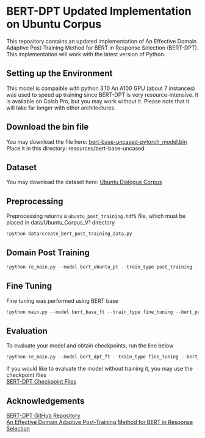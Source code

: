 # BERT-DPT Updated Implementation on Ubuntu Corpus
This repository contains an updated implementation of An Effective Domain Adaptive Post-Training Method for BERT in Response Selection (BERT-DPT). This implementation will work with the latest version of Python.

## Setting up the Environment
This model is compaible with python 3.10
An A100 GPU (about 7 instances) was used to speed up training since BERT-DPT is very resource-intensive. It is available on Colab Pro, but you may work without it. Please note that it will take far longer with other architectures.

## Download the bin file
You may download the file here: [bert-base-uncased-pytorch_model.bin](https://drive.google.com/file/d/1BEonF_eclgLSsfD-xJN8mJqzYy31bGNK/view?usp=sharing) \
Place it in this directory: resources/bert-base-uncased

## Dataset
You may download the dataset here: [Ubuntu Dialogue Corpus](https://drive.google.com/drive/folders/1cm1v3njWPxG5-XhEUpGH25TMncaPR7OM?usp=sharing) 

## Preprocessing
Preprocessing returns a `ubuntu_post_training.hdf5` file, which must be placed in data/Ubuntu_Corpus_V1 directory
```python
!python data/create_bert_post_training_data.py
```
## Domain Post Training
```python
!python re_main.py --model bert_ubuntu_pt --train_type post_training --bert_pretrained bert-base-uncased --data_dir /data/Ubuntu_Corpus_V1/ubuntu_post_training.hdf5
```
## Fine Tuning
Fine tuning was performed using BERT base
```python
!python main.py --model bert_base_ft --train_type fine_tuning --bert_pretrained bert-base-uncased
```
## Evaluation
To evaluate your model and obtain checkpoints, run the line below
```python
!python re_main.py --model bert_dpt_ft --train_type fine_tuning --bert_pretrained bert-post-uncased --evaluate results/checkpoints/checkpoint_.pth
```
If you would like to evaluate the model without training it, you may use the checkpoint files \
[BERT-DPT Checkpoint Files](https://drive.google.com/file/d/1DyhwltQ6oM3icENmauVxR_2BMlJcyuhE/view?usp=sharing)
## Acknowledgements
[BERT-DPT GitHub Repository](https://github.com/taesunwhang/BERT-ResSel) \
[An Effective Domain Adaptive Post-Training Method for BERT in Response Selection](https://arxiv.org/abs/1908.04812v2)
